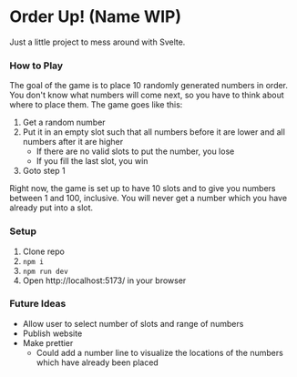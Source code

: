 # Order Up! (Name WIP)

Just a little project to mess around with Svelte.

### How to Play

The goal of the game is to place 10 randomly generated numbers in order. You don't know what numbers will come next, so you have to think about where to place them. The game goes like this:

1. Get a random number
2. Put it in an empty slot such that all numbers before it are lower and all numbers after it are higher
   - If there are no valid slots to put the number, you lose
   - If you fill the last slot, you win
3. Goto step 1

Right now, the game is set up to have 10 slots and to give you numbers between 1 and 100, inclusive.
You will never get a number which you have already put into a slot.

### Setup

1. Clone repo
2. `npm i`
3. `npm run dev`
4. Open http://localhost:5173/ in your browser

### Future Ideas

- Allow user to select number of slots and range of numbers
- Publish website
- Make prettier
  - Could add a number line to visualize the locations of the numbers which have already been placed
